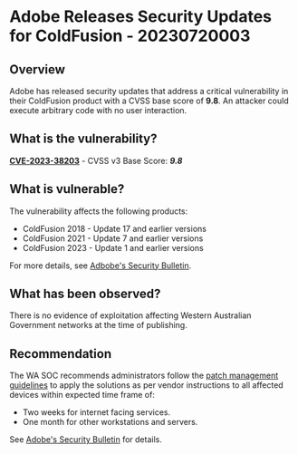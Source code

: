 # Adobe Releases Security Updates for ColdFusion - 20230720003

## Overview

Adobe has released security updates that address a critical vulnerability in their ColdFusion product with a CVSS base score of **9.8**. An attacker could execute arbitrary code with no user interaction.

## What is the vulnerability?

[**CVE-2023-38203**](https://nvd.nist.gov/vuln/detail/CVE-2023-38203) - CVSS v3 Base Score: ***9.8***

## What is vulnerable?

The vulnerability affects the following products:

- ColdFusion 2018 - Update 17 and earlier versions
- ColdFusion 2021 - Update 7 and earlier versions
- ColdFusion 2023 - Update 1 and earlier versions

For more details, see [Adbobe's Security Bulletin](https://helpx.adobe.com/security/products/coldfusion/apsb23-41.html).

## What has been observed?

There is no evidence of exploitation affecting Western Australian Government networks at the time of publishing.

## Recommendation

The WA SOC recommends administrators follow the [patch management guidelines](../guidelines/patch-management.md) to apply the solutions as per vendor instructions to all affected devices within expected time frame of:

- Two weeks for internet facing services.
- One month for other workstations and servers.

See [Adobe's Security Bulletin](https://helpx.adobe.com/security/products/coldfusion/apsb23-41.html) for details.
